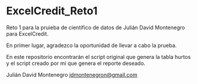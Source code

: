 # ExcelCredit_Reto1
Reto 1 para la pruieba de científico de datos de Julián David Montenegro para ExcelCredit.

En primer lugar, agradezco la oportunidad de llevar a cabo la prueba.

En este repositorio encontrarán el script original que genera la tabla hurtos y el script creado por mí que genera el reporte deseado.

Julián David Montenegro
<jdmontenegron@gmail.com>
